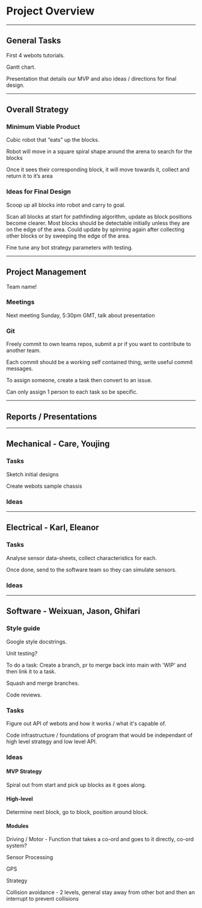 # Project Overview

---

## General Tasks

First 4 webots tutorials.

Gantt chart.

Presentation that details our MVP and also ideas / directions for final design.

---

## Overall Strategy

### Minimum Viable Product

Cubic robot that “eats” up the blocks.

Robot will move in a square spiral shape around the arena to search for the blocks

Once it sees their corresponding block, it will move towards it, collect and return it to it’s area

### Ideas for Final Design

Scoop up all blocks into robot and carry to goal.

Scan all blocks at start for pathfinding algorithm, update as block positions become clearer. Most blocks should be detectable initially unless they are on the edge of the area. Could update by spinning again after collecting other blocks or by sweeping the edge of the area.

Fine tune any bot strategy parameters with testing.

---

## Project Management

Team name!

### Meetings

Next meeting Sunday, 5:30pm GMT, talk about presentation

### Git

Freely commit to own teams repos, submit a pr if you want to contribute to another team.

Each commit should be a working self contained thing, write useful commit messages.

To assign someone, create a task then convert to an issue.

Can only assign 1 person to each task so be specific.

---

## Reports / Presentations

---

## Mechanical - Care, Youjing

### Tasks

Sketch initial designs

Create webots sample chassis

### Ideas

---

## Electrical - Karl, Eleanor

### Tasks

Analyse sensor data-sheets, collect characteristics for each.

Once done, send to the software team so they can simulate sensors.

### Ideas

---

## Software - Weixuan, Jason, Ghifari

### Style guide

Google style docstrings.

Unit testing?

To do a task: Create a branch, pr to merge back into main with 'WIP' and then link it to a task.

Squash and merge branches.

Code reviews.

### Tasks

Figure out API of webots and how it works / what it's capable of.

Code infrastructure / foundations of program that would be independant of high level strategy and low level API.

### Ideas

#### MVP Strategy

Spiral out from start and pick up blocks as it goes along.

#### High-level

Determine next block, go to block, position around block.

#### Modules

Driving / Motor - Function that takes a co-ord and goes to it directly, co-ord system?

Sensor Processing

GPS

Strategy

Collision avoidance - 2 levels, general stay away from other bot and then an interrupt to prevent collisions

